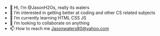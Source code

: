 - 👋 Hi, I’m @JasonH2Os, really its waters
- 👀 I’m interested in getting better at coding and other CS related subjects
- 🌱 I’m currently learning HTML CSS JS
- 💞️ I’m looking to collaborate on anything
- 📫 How to reach me Jasonwaters80@yahoo.com


